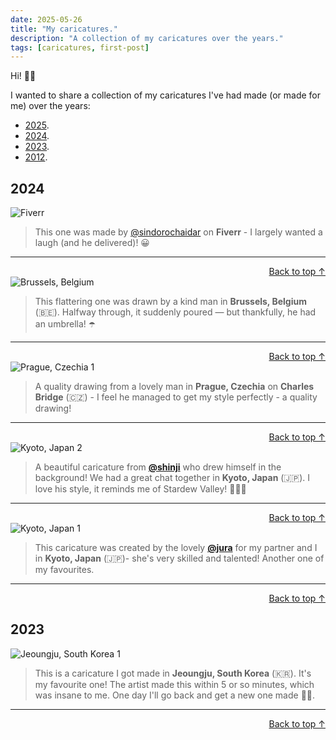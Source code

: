 ```yaml
---
date: 2025-05-26
title: "My caricatures."
description: "A collection of my caricatures over the years."
tags: [caricatures, first-post]
---
```


<a id="top"></a>

Hi! 👋🏼

I wanted to share a collection of my caricatures I've had made (or made for me) over the years:

- [2025](#2025).
- [2024](#2024).
- [2023](#2023).
- [2012](#2012).

## 2024

<img src="/img/caricatures/2024 - Fiverr 1 1.png" alt="Fiverr" class="centered-img" />

> This one was made by [@sindorochaidar](https://www.fiverr.com/sindorochaidar) on **Fiverr** - I largely wanted a laugh (and he delivered)! 😀

---

<div style="text-align: right;">
  <a href="#top">Back to top ↑</a>
</div>

<!-- ---- -->

<img src="/img/caricatures/2024 - Brussels, Belgium 1 1.png" alt="Brussels, Belgium" class="centered-img" />

> This flattering one was drawn by a kind man in **Brussels, Belgium** (🇧🇪). Halfway through, it suddenly poured — but thankfully, he had an umbrella! ☂️

---

<div style="text-align: right;">
  <a href="#top">Back to top ↑</a>
</div>

<!-- ---- -->

<img src="/img/caricatures/2024 - Prague, Czechia 1 1.png" alt="Prague, Czechia 1" class="centered-img" />

> A quality drawing from a lovely man in **Prague, Czechia** on **Charles Bridge** (🇨🇿) - I feel he managed to get my style perfectly - a quality drawing!

---

<div style="text-align: right;">
  <a href="#top">Back to top ↑</a>
</div>

<!-- ---- -->

<img src="/img/caricatures/2024 - Kyoto, Japan 2 1.png" alt="Kyoto, Japan 2" class="centered-img" />

> A beautiful caricature from **[@shinji](https://www.instagram.com/shinji_arts)** who drew himself in the background! We had a great chat together in **Kyoto, Japan** (🇯🇵). I love his style, it reminds me of Stardew Valley! 🐄🌾🚜

---

<div style="text-align: right;">
  <a href="#top">Back to top ↑</a>
</div>

<!-- ---- -->

<img src="/img/caricatures/2024 - Kyoto, Japan 1 1.png" alt="Kyoto, Japan 1" class="centered-img" />

> This caricature was created by the lovely **[@jura](https://www.instagram.com/juraaa19)** for my partner and I in **Kyoto, Japan** (🇯🇵)- she's very skilled and talented! Another one of my favourites.

---

<div style="text-align: right;">
  <a href="#top">Back to top ↑</a>
</div>

<!-- ---- -->

## 2023

<img src="/img/caricatures/2023 - Jeoungju, South Korea 1 1.png" alt="Jeoungju, South Korea 1" class="centered-img" />

> This is a caricature I got made in **Jeoungju, South Korea** (🇰🇷). It's my favourite one! The artist made this within 5 or so minutes, which was insane to me. One day I'll go back and get a new one made 👏🏼.

---

<div style="text-align: right;">
  <a href="#top">Back to top ↑</a>
</div>

<!-- ---- -->

